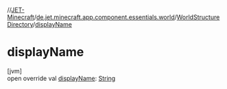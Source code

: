 //[JET-Minecraft](../../../index.md)/[de.jet.minecraft.app.component.essentials.world](../index.md)/[WorldStructureDirectory](index.md)/[displayName](display-name.md)

# displayName

[jvm]\
open override val [displayName](display-name.md): [String](https://kotlinlang.org/api/latest/jvm/stdlib/kotlin/-string/index.html)
